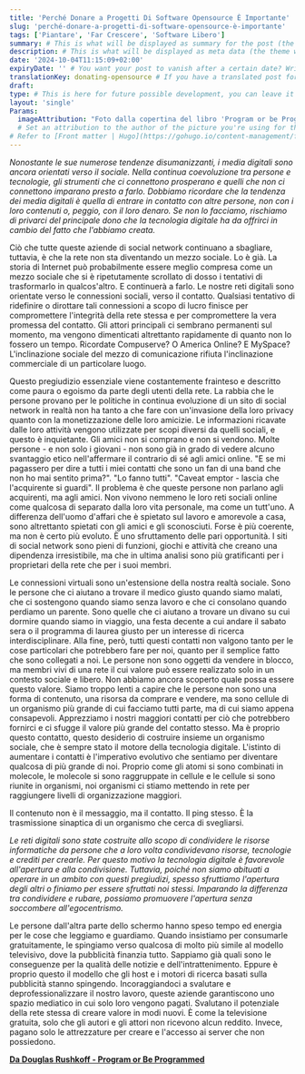 ```yaml
---
title: 'Perché Donare a Progetti Di Software Opensource È Importante'
slug: 'perché-donare-a-progetti-di-software-opensource-è-importante'
tags: ['Piantare', 'Far Crescere', 'Software Libero']
summary: # This is what will be displayed as summary for the post (the theme will automatically generate one from the content you write in the post if left empty)
description: # This is what will be displayed as meta data (the theme will automatically grab it from summary if left empty)
date: '2024-10-04T11:15:09+02:00'
expiryDate: '' # You want your post to vanish after a certain date? Write it down here! Must be in the same format of `date`
translationKey: donating-opensource # If you have a translated post for this one, set the same translationKey to have the translation displayed
draft:
type: # This is here for future possible development, you can leave it blank
layout: 'single'
Params:
  imageAttribution: "Foto dalla copertina del libro 'Program or be Programmed' di Douglas Rushkoff"
  # Set an attribution to the author of the picture you're using for the post
# Refer to [Front matter | Hugo](https://gohugo.io/content-management/front-matter/)
---
```


_Nonostante le sue numerose tendenze disumanizzanti, i media digitali sono ancora orientati verso il sociale. Nella continua coevoluzione tra persone e tecnologie, gli strumenti che ci connettono prosperano e quelli che non ci connettono imparano presto a farlo. Dobbiamo ricordare che la tendenza dei media digitali è quella di entrare in contatto con altre persone, non con i loro contenuti o, peggio, con il loro denaro. Se non lo facciamo, rischiamo di privarci del principale dono che la tecnologia digitale ha da offrirci in cambio del fatto che l'abbiamo creata._

Ciò che tutte queste aziende di social network continuano a sbagliare, tuttavia, è che la rete non sta diventando un mezzo sociale. Lo è già. La storia di Internet può probabilmente essere meglio compresa come un mezzo sociale che si è ripetutamente scrollato di dosso i tentativi di trasformarlo in qualcos'altro. E continuerà a farlo. Le nostre reti digitali sono orientate verso le connessioni sociali, verso il contatto. Qualsiasi tentativo di ridefinire o dirottare tali connessioni a scopo di lucro finisce per compromettere l'integrità della rete stessa e per compromettere la vera promessa del contatto.
Gli attori principali ci sembrano permanenti sul momento, ma vengono dimenticati altrettanto rapidamente di quanto non lo fossero un tempo. Ricordate Compuserve? O America Online? E MySpace? L'inclinazione sociale del mezzo di comunicazione rifiuta l'inclinazione commerciale di un particolare luogo.

Questo pregiudizio essenziale viene costantemente frainteso e descritto come paura o egoismo da parte degli utenti della rete. La rabbia che le persone provano per le politiche in continua evoluzione di un sito di social network in realtà non ha tanto a che fare con un'invasione della loro privacy quanto con la monetizzazione delle loro amicizie. Le informazioni ricavate dalle loro attività vengono utilizzate per scopi diversi da quelli sociali, e questo è inquietante. Gli amici non si comprano e non si vendono.
Molte persone - e non solo i giovani - non sono già in grado di vedere alcuno svantaggio etico nell'affermare il contrario di sé agli amici online. "E se mi pagassero per dire a tutti i miei contatti che sono un fan di una band che non ho mai sentito prima?". "Lo fanno tutti". "Caveat emptor - lascia che l'acquirente si guardi". Il problema è che queste persone non parlano agli acquirenti, ma agli amici. Non vivono nemmeno le loro reti sociali online come qualcosa di separato dalla loro vita personale, ma come un tutt'uno. A differenza dell'uomo d'affari che è spietato sul lavoro e amorevole a casa, sono altrettanto spietati con gli amici e gli sconosciuti. Forse è più coerente, ma non è certo più evoluto. È uno sfruttamento delle pari opportunità.
I siti di social network sono pieni di funzioni, giochi e attività che creano una dipendenza irresistibile, ma che in ultima analisi sono più gratificanti per i proprietari della rete che per i suoi membri.

Le connessioni virtuali sono un'estensione della nostra realtà sociale. Sono le persone che ci aiutano a trovare il medico giusto quando siamo malati, che ci sostengono quando siamo senza lavoro e che ci consolano quando perdiamo un parente. Sono quelle che ci aiutano a trovare un divano su cui dormire quando siamo in viaggio, una festa decente a cui andare il sabato sera o il programma di laurea giusto per un interesse di ricerca interdisciplinare. Alla fine, però, tutti questi contatti non valgono tanto per le cose particolari che potrebbero fare per noi, quanto per il semplice fatto che sono collegati a noi.
Le persone non sono oggetti da vendere in blocco, ma membri vivi di una rete il cui valore può essere realizzato solo in un contesto sociale e libero. Non abbiamo ancora scoperto quale possa essere questo valore.
Siamo troppo lenti a capire che le persone non sono una forma di contenuto, una risorsa da comprare e vendere, ma sono cellule di un organismo più grande di cui facciamo tutti parte, ma di cui siamo appena consapevoli. Apprezziamo i nostri maggiori contatti per ciò che potrebbero fornirci e ci sfugge il valore più grande del contatto stesso.
Ma è proprio questo contatto, questo desiderio di costruire insieme un organismo sociale, che è sempre stato il motore della tecnologia digitale. L'istinto di aumentare i contatti è l'imperativo evolutivo che sentiamo per diventare qualcosa di più grande di noi. Proprio come gli atomi si sono combinati in molecole, le molecole si sono raggruppate in cellule e le cellule si sono riunite in organismi, noi organismi ci stiamo mettendo in rete per raggiungere livelli di organizzazione maggiori.

Il contenuto non è il messaggio, ma il contatto. Il ping stesso. È la trasmissione sinaptica di un organismo che cerca di svegliarsi.

_Le reti digitali sono state costruite allo scopo di condividere le risorse informatiche da persone che a loro volta condividevano risorse, tecnologie e crediti per crearle. Per questo motivo la tecnologia digitale è favorevole all'apertura e alla condivisione. Tuttavia, poiché non siamo abituati a operare in un ambito con questi pregiudizi, spesso sfruttiamo l'apertura degli altri o finiamo per essere sfruttati noi stessi. Imparando la differenza tra condividere e rubare, possiamo promuovere l'apertura senza soccombere all'egocentrismo._

Le persone dall'altra parte dello schermo hanno speso tempo ed energia per le cose che leggiamo e guardiamo. Quando insistiamo per consumarle gratuitamente, le spingiamo verso qualcosa di molto più simile al modello televisivo, dove la pubblicità finanzia tutto. Sappiamo già quali sono le conseguenze per la qualità delle notizie e dell'intrattenimento. Eppure è proprio questo il modello che gli host e i motori di ricerca basati sulla pubblicità stanno spingendo. Incoraggiandoci a svalutare e deprofessionalizzare il nostro lavoro, queste aziende garantiscono uno spazio mediatico in cui solo loro vengono pagati. Svalutano il potenziale della rete stessa di creare valore in modi nuovi. È come la televisione gratuita, solo che gli autori e gli attori non ricevono alcun reddito. Invece, pagano solo le attrezzature per creare e l'accesso ai server che non possiedono.

**[Da Douglas Rushkoff - Program or Be Programmed](https://rushkoff.com/)**
